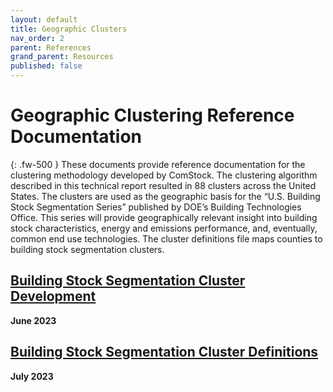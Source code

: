 ```yaml
---
layout: default
title: Geographic Clusters
nav_order: 2
parent: References
grand_parent: Resources
published: false
---
```


# Geographic Clustering Reference Documentation
{: .fw-500 }
These documents provide reference documentation for the clustering methodology developed by ComStock. The clustering algorithm described in this technical report resulted in 88 clusters across the United States. The clusters are used as the geographic basis for the “U.S. Building Stock Segmentation Series” published by DOE’s Building Technologies Office. This series will provide geographically relevant insight into building stock characteristics, energy and emissions performance, and, eventually, common end use technologies. The cluster definitions file maps counties to building stock segmentation clusters.

## [Building Stock Segmentation Cluster Development](https://www.nrel.gov/docs/fy23osti/84648.pdf)
**June 2023**

## [Building Stock Segmentation Cluster Definitions](https://oedi-data-lake.s3.amazonaws.com/nrel-pds-building-stock/end-use-load-profiles-for-us-building-stock/2023/comstock_amy2018_release_1/geographic_information/stock_cluster_definition_2023.11.29.csv)
**July 2023**
